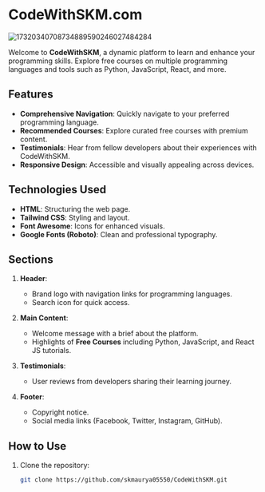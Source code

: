 # CodeWithSKM.com  

![17320340708734889590246027484284](https://github.com/user-attachments/assets/b33c08ac-6d0c-4657-aebb-c030a11e880c)

Welcome to **CodeWithSKM**, a dynamic platform to learn and enhance your programming skills. Explore free courses on multiple programming languages and tools such as Python, JavaScript, React, and more.  

## Features  

- **Comprehensive Navigation**: Quickly navigate to your preferred programming language.  
- **Recommended Courses**: Explore curated free courses with premium content.  
- **Testimonials**: Hear from fellow developers about their experiences with CodeWithSKM.  
- **Responsive Design**: Accessible and visually appealing across devices.  

## Technologies Used  

- **HTML**: Structuring the web page.  
- **Tailwind CSS**: Styling and layout.  
- **Font Awesome**: Icons for enhanced visuals.  
- **Google Fonts (Roboto)**: Clean and professional typography.  

## Sections  

1. **Header**:  
   - Brand logo with navigation links for programming languages.  
   - Search icon for quick access.  

2. **Main Content**:  
   - Welcome message with a brief about the platform.  
   - Highlights of **Free Courses** including Python, JavaScript, and React JS tutorials.  

3. **Testimonials**:  
   - User reviews from developers sharing their learning journey.  

4. **Footer**:  
   - Copyright notice.  
   - Social media links (Facebook, Twitter, Instagram, GitHub).  

## How to Use  

1. Clone the repository:  
   ```bash
   git clone https://github.com/skmaurya05550/CodeWithSKM.git
